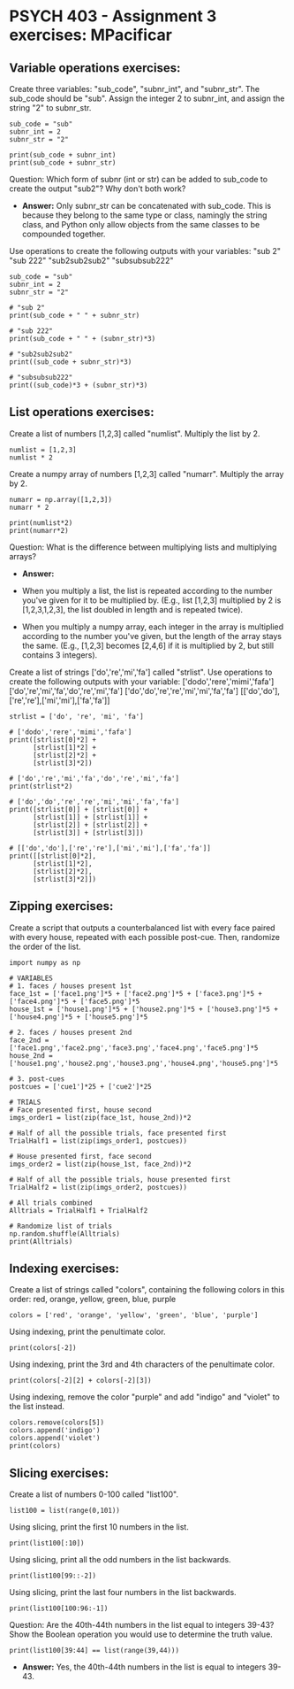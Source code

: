 # PSYCH 403 - Assignment 3 exercises: MPacificar

## Variable operations exercises:
Create three variables: "sub_code", "subnr_int", and "subnr_str". The sub_code should be "sub". Assign the integer 2 to subnr_int, and assign the string "2" to subnr_str. 
```
sub_code = "sub"
subnr_int = 2
subnr_str = "2"

print(sub_code + subnr_int)
print(sub_code + subnr_str)
```
Question: Which form of subnr (int or str) can be added to sub_code to create the output "sub2"? Why don't both work?
- **Answer:**
Only subnr_str can be concatenated with sub_code. This is because they belong to the same type or class, namingly the string class, and Python only allow objects from the same classes to be compounded together.

Use operations to create the following outputs with your variables:
"sub 2"
"sub 222"
"sub2sub2sub2"
"subsubsub222"
```
sub_code = "sub"
subnr_int = 2
subnr_str = "2"

# "sub 2"
print(sub_code + " " + subnr_str)

# "sub 222"
print(sub_code + " " + (subnr_str)*3)

# "sub2sub2sub2"
print((sub_code + subnr_str)*3)

# "subsubsub222"
print((sub_code)*3 + (subnr_str)*3)

```

## List operations exercises:
Create a list of numbers [1,2,3] called "numlist". Multiply the list by 2.
```
numlist = [1,2,3]
numlist * 2
```
Create a numpy array of numbers [1,2,3] called "numarr". Multiply the array by 2.
```
numarr = np.array([1,2,3])
numarr * 2
```
```
print(numlist*2)
print(numarr*2)
```
Question: What is the difference between multiplying lists and multiplying arrays?
- **Answer:** 

- When you multiply a list, the list is repeated according to the number you've given for it to be multiplied by. (E.g., list [1,2,3] multiplied by 2 is [1,2,3,1,2,3], the list doubled in length and is repeated twice).

- When you multiply a numpy array, each integer in the array is multiplied according to the number you've given, but the length of the array stays the same. (E.g., [1,2,3] becomes [2,4,6] if it is multiplied by 2, but still contains 3 integers).

Create a list of strings ['do','re','mi','fa'] called "strlist". Use operations to create the following outputs with your variable:
['dodo','rere','mimi','fafa']
['do','re','mi','fa','do','re','mi','fa']
['do','do','re','re','mi','mi','fa','fa']
[['do','do'],['re','re'],['mi','mi'],['fa','fa']]
```
strlist = ['do', 're', 'mi', 'fa']

# ['dodo','rere','mimi','fafa']
print([strlist[0]*2] +
      [strlist[1]*2] +
      [strlist[2]*2] +
      [strlist[3]*2])

# ['do','re','mi','fa','do','re','mi','fa']
print(strlist*2)

# ['do','do','re','re','mi','mi','fa','fa']
print([strlist[0]] + [strlist[0]] + 
      [strlist[1]] + [strlist[1]] + 
      [strlist[2]] + [strlist[2]] + 
      [strlist[3]] + [strlist[3]])

# [['do','do'],['re','re'],['mi','mi'],['fa','fa']]
print([[strlist[0]*2],
      [strlist[1]*2],
      [strlist[2]*2],
      [strlist[3]*2]])
```

## Zipping exercises:
Create a script that outputs a counterbalanced list with every face paired with every house, repeated with each possible post-cue. Then, randomize the order of the list.
```
import numpy as np

# VARIABLES
# 1. faces / houses present 1st
face_1st = ['face1.png']*5 + ['face2.png']*5 + ['face3.png']*5 + ['face4.png']*5 + ['face5.png']*5
house_1st = ['house1.png']*5 + ['house2.png']*5 + ['house3.png']*5 + ['house4.png']*5 + ['house5.png']*5

# 2. faces / houses present 2nd
face_2nd = ['face1.png','face2.png','face3.png','face4.png','face5.png']*5
house_2nd = ['house1.png','house2.png','house3.png','house4.png','house5.png']*5

# 3. post-cues
postcues = ['cue1']*25 + ['cue2']*25

# TRIALS
# Face presented first, house second
imgs_order1 = list(zip(face_1st, house_2nd))*2

# Half of all the possible trials, face presented first
TrialHalf1 = list(zip(imgs_order1, postcues))

# House presented first, face second
imgs_order2 = list(zip(house_1st, face_2nd))*2

# Half of all the possible trials, house presented first
TrialHalf2 = list(zip(imgs_order2, postcues))

# All trials combined
Alltrials = TrialHalf1 + TrialHalf2

# Randomize list of trials
np.random.shuffle(Alltrials)
print(Alltrials)
```

## Indexing exercises:
Create a list of strings called "colors", containing the following colors in this order: red, orange, yellow, green, blue, purple
```
colors = ['red', 'orange', 'yellow', 'green', 'blue', 'purple']
```
Using indexing, print the penultimate color.
```
print(colors[-2])
```
Using indexing, print the 3rd and 4th characters of the penultimate color.
```
print(colors[-2][2] + colors[-2][3])
```
Using indexing, remove the color "purple" and add "indigo" and "violet" to the list instead.
```
colors.remove(colors[5])
colors.append('indigo')
colors.append('violet')
print(colors)
```

## Slicing exercises:
Create a list of numbers 0-100 called "list100".
```
list100 = list(range(0,101))
```
Using slicing, print the first 10 numbers in the list.
```
print(list100[:10])
```
Using slicing, print all the odd numbers in the list backwards.
```
print(list100[99::-2])
```
Using slicing, print the last four numbers in the list backwards.
```
print(list100[100:96:-1])
```
Question: Are the 40th-44th numbers in the list equal to integers 39-43? Show the Boolean operation you would use to determine the truth value.
```
print(list100[39:44] == list(range(39,44)))
```
- **Answer:** Yes, the 40th-44th numbers in the list is equal to integers 39-43. 
